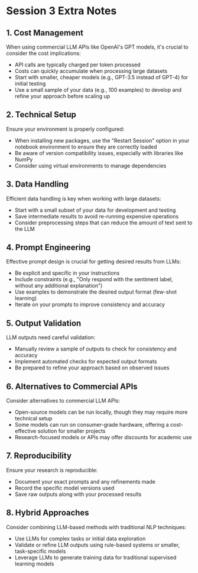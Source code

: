 # Session 3 Extra Notes

## 1. Cost Management

When using commercial LLM APIs like OpenAI's GPT models, it's crucial to consider the cost implications:

- API calls are typically charged per token processed
- Costs can quickly accumulate when processing large datasets
- Start with smaller, cheaper models (e.g., GPT-3.5 instead of GPT-4) for initial testing
- Use a small sample of your data (e.g., 100 examples) to develop and refine your approach before scaling up

## 2. Technical Setup

Ensure your environment is properly configured:

- When installing new packages, use the "Restart Session" option in your notebook environment to ensure they are correctly loaded
- Be aware of version compatibility issues, especially with libraries like NumPy
- Consider using virtual environments to manage dependencies

## 3. Data Handling

Efficient data handling is key when working with large datasets:

- Start with a small subset of your data for development and testing
- Save intermediate results to avoid re-running expensive operations
- Consider preprocessing steps that can reduce the amount of text sent to the LLM

## 4. Prompt Engineering

Effective prompt design is crucial for getting desired results from LLMs:

- Be explicit and specific in your instructions
- Include constraints (e.g., "Only respond with the sentiment label, without any additional explanation")
- Use examples to demonstrate the desired output format (few-shot learning)
- Iterate on your prompts to improve consistency and accuracy

## 5. Output Validation

LLM outputs need careful validation:

- Manually review a sample of outputs to check for consistency and accuracy
- Implement automated checks for expected output formats
- Be prepared to refine your approach based on observed issues

## 6. Alternatives to Commercial APIs

Consider alternatives to commercial LLM APIs:

- Open-source models can be run locally, though they may require more technical setup
- Some models can run on consumer-grade hardware, offering a cost-effective solution for smaller projects
- Research-focused models or APIs may offer discounts for academic use

## 7. Reproducibility

Ensure your research is reproducible:

- Document your exact prompts and any refinements made
- Record the specific model versions used
- Save raw outputs along with your processed results

## 8. Hybrid Approaches

Consider combining LLM-based methods with traditional NLP techniques:

- Use LLMs for complex tasks or initial data exploration
- Validate or refine LLM outputs using rule-based systems or smaller, task-specific models
- Leverage LLMs to generate training data for traditional supervised learning models

